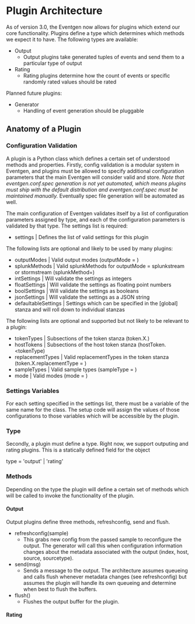 # Plugin Architecture

As of version 3.0, the Eventgen now allows for plugins which extend our core functionality.  Plugins define a type which determines which methods we expect it to have.  The following types are available:

* Output
	* Output plugins take generated tuples of events and send them to a particular type of output
* Rating
	* Rating plugins determine how the count of events or specific randomly rated values should be rated

Planned future plugins:

* Generator
	* Handling of event generation should be pluggable


## Anatomy of a Plugin

### Configuration Validation
A plugin is a Python class which defines a certain set of understood methods and properties.  Firstly, config validation is a modular system in Eventgen, and plugins must be allowed to specify additional configuration parameters that the main Eventgen will consider valid and store.  *Note that eventgen.conf.spec generation is not yet automated, which means plugins must ship with the default distribution and eventgen.conf.spec must be maintained manually.*  Eventually spec file generation will be automated as well.

The main configuration of Eventgen validates itself by a list of configuration parameters assigned by type, and each of the configuration parameters is validated by that type.  The settings list is required:

* settings 				|   Defines the list of valid settings for this plugin

The following lists are optional and likely to be used by many plugins:

* outputModes			|   Valid output modes (outputMode = <outputMode>)
* splunkMethods			|   Valid splunkMethods for outputMode = splunkstream or stormstream (splunkMethod=<splunkMethod>)
* intSettings			|   Will validate the settings as integers
* floatSettings			|   Will validate the settings as floating point numbers
* boolSettings			|   Will validate the settings as booleans
* jsonSettings			|   Will validate the settings as a JSON string
* defaultableSettings	|   Settings which can be specified in the [global] stanza and will roll down to individual stanzas

The following lists are optional and supported but not likely to be relevant to a plugin:

* tokenTypes			|   Subsections of the token stanza (token.X.<tokenType>)
* hostTokens			|   Subsections of the host token stanza (hostToken.<tokenType)
* replacementTypes      |   Valid replacementTypes in the token stanza (token.X.replacementType = <replacementType>)
* sampleTypes			|   Valid sample types (sampleType = <sampleType>)
* mode 					|   Valid modes (mode = <mode>)

### Settings Variables
For each setting specified in the settings list, there must be a variable of the same name for the class.  The setup code will assign the values of those configurations to those variables which will be accessible by the plugin.

### Type
Secondly, a plugin must define a type.  Right now, we support outputing and rating plugins.  This is a statically defined field for the object

type = 'output' | 'rating'

### Methods
Depending on the type the plugin will define a certain set of methods which will be called to invoke the functionality of the plugin.

#### Output
Output plugins define three methods, refreshconfig, send and flush.  

* refreshconfig(sample)
	* This grabs new config from the passed sample to reconfigure the output.  The generator will call this when configuration information changes about the metadata associated with the output (index, host, source, sourcetype).
* send(msg)
	* Sends a message to the output.  The architecture assumes queueing and calls flush whenever metadata changes (see refreshconfig) but assumes the plugin will handle its own queueing and determine when best to flush the buffers.
* flush()
	* Flushes the output buffer for the plugin.


#### Rating